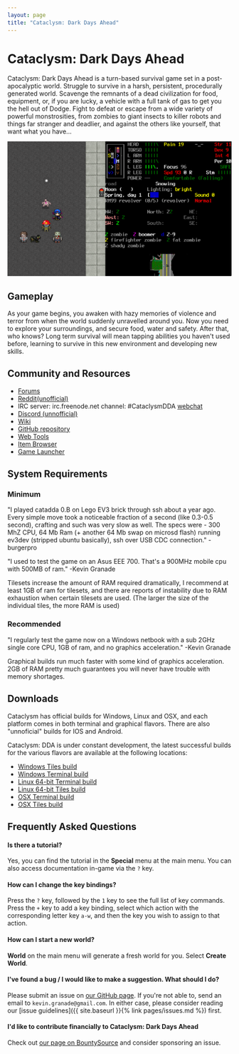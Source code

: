 ```yaml
---
layout: page
title: "Cataclysm: Dark Days Ahead"
---
```


# Cataclysm: Dark Days Ahead

Cataclysm: Dark Days Ahead is a turn-based survival game set in a post-apocalyptic world. Struggle to survive in a harsh, persistent, procedurally generated world. Scavenge the remnants of a dead civilization for food, equipment, or, if you are lucky, a vehicle with a full tank of gas to get you the hell out of Dodge. Fight to defeat or escape from a wide variety of powerful monstrosities, from zombies to giant insects to killer robots and things far stranger and deadlier, and against the others like yourself, that want what you have...

<img src="/assets/images/gameplay-1.png" alt="Gameplay screenshot of Cataclysm: Dark Days Ahead showing a player sorrounded by zombies">

## Gameplay

As your game begins, you awaken with hazy memories of violence and terror from when the world suddenly unravelled around you.  Now you need to explore your surroundings, and secure food, water and safety.  After that, who knows?  Long term survival will mean tapping abilities you haven't used before, learning to survive in this new environment and developing new skills.

## Community and Resources

* [Forums](https://discourse.cataclysmdda.org)
* [Reddit(unofficial)](https://www.reddit.com/r/cataclysmdda/)
* IRC server: irc.freenode.net channel: #CataclysmDDA [webchat](https://webchat.freenode.net/?channels=#CataclysmDDA)
* [Discord (unnofficial)](https://discord.gg/DPxUcX7)
* [Wiki](http://tools.cataclysmdda.com/wiki)
* [GitHub repository](https://github.com/CleverRaven/Cataclysm-DDA)
* [Web Tools](http://tools.cataclysmdda.com/)
* [Item Browser](http://cdda-trunk.chezzo.com/)
* [Game Launcher](https://discourse.cataclysmdda.org/t/cdda-game-launcher-automatic-updates-and-more)

## System Requirements
### Minimum
"I played catadda 0.B on Lego EV3 brick through ssh about a year ago. Every simple move took a noticeable fraction of a second (like 0.3-0.5 second), crafting and such was very slow as well. The specs were - 300 MhZ CPU, 64 Mb Ram (+ another 64 Mb swap on microsd flash) running ev3dev (stripped ubuntu basically), ssh over USB CDC connection." -burgerpro

"I used to test the game on an Asus EEE 700. That's a 900MHz mobile cpu with 500MB of ram." -Kevin Granade

Tilesets increase the amount of RAM required dramatically, I recommend at least 1GB of ram for tilesets, and there are reports of instability due to RAM exhaustion when certain tilesets are used. (The larger the size of the individual tiles, the more RAM is used)

### Recommended
"I regularly test the game now on a Windows netbook with a sub 2GHz single core CPU, 1GB of ram, and no graphics acceleration." -Kevin Granade

Graphical builds run much faster with some kind of graphics acceleration.  2GB of RAM pretty much guarantees you will never have trouble with memory shortages.

## Downloads

Cataclysm has official builds for Windows, Linux and OSX, and each platform comes in both terminal and graphical flavors. There are also "unnoficial" builds for IOS and Android.

Cataclysm: DDA is under constant development, the latest successful builds for the various flavors are available at the following locations:
* [Windows Tiles build](http://dev.narc.ro/cataclysm/jenkins-latest/Windows/Tiles/)
* [Windows Terminal build](http://dev.narc.ro/cataclysm/jenkins-latest/Windows/Curses/)
* [Linux 64-bit Terminal build](http://dev.narc.ro/cataclysm/jenkins-latest/Linux_x64/Curses/)
* [Linux 64-bit Tiles build](http://dev.narc.ro/cataclysm/jenkins-latest/Linux_x64/Tiles/)
* [OSX Terminal build](http://dev.narc.ro/cataclysm/jenkins-latest/OSX/Curses/)
* [OSX Tiles build](http://dev.narc.ro/cataclysm/jenkins-latest/OSX/Tiles/)

## Frequently Asked Questions

#### Is there a tutorial?

Yes, you can find the tutorial in the **Special** menu at the main menu. You can also access documentation in-game via the `?` key.

#### How can I change the key bindings?

Press the `?` key, followed by the `1` key to see the full list of key commands. Press the `+` key to add a key binding, select which action with the corresponding letter key `a-w`, and then the key you wish to assign to that action.

#### How can I start a new world?

**World** on the main menu will generate a fresh world for you. Select **Create World**.

#### I've found a bug / I would like to make a suggestion. What should I do?

Please submit an issue on [our GitHub page](https://github.com/CleverRaven/Cataclysm-DDA/issues/). If you're not able to, send an email to `kevin.granade@gmail.com`.  In either case, please consider reading our [issue guidelines]({{ site.baseurl }}{% link pages/issues.md %}) first.

#### I'd like to contribute financially to Cataclysm: Dark Days Ahead

Check out [our page on BountySource](https://www.bountysource.com/teams/cataclysm-dda) and consider sponsoring an issue.
